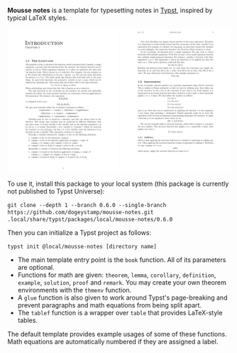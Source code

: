 **Mousse notes** is a template for typesetting notes in [Typst](https://typst.app),
inspired by typical LaTeX styles.

![Screenshot of the template](thumbnail_pages.png)

To use it, install this package to your local system (this package is currently not published to Typst Universe):

```
git clone --depth 1 --branch 0.6.0 --single-branch https://github.com/dogeystamp/mousse-notes.git .local/share/typst/packages/local/mousse-notes/0.6.0
```

Then you can initialize a Typst project as follows:

```
typst init @local/mousse-notes [directory name]
```

- The main template entry point is the `book` function. All of its parameters are optional.
- Functions for math are given: `theorem`, `lemma`, `corollary`, `definition`,
    `example`, `solution`, `proof` and `remark`.
    You may create your own theorem environments with the `thmenv` function.
- A `glue` function is also given to work around Typst's page-breaking and prevent paragraphs and math equations from being split apart.
- The `tablef` function is a wrapper over `table` that provides LaTeX-style tables.

The default template provides example usages of some of these functions.
Math equations are automatically numbered if they are assigned a label.
